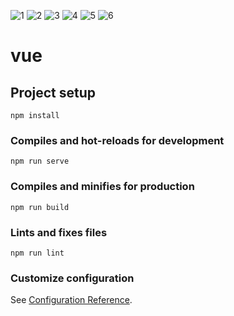 ![1](https://user-images.githubusercontent.com/67797888/218331504-1261fa68-c8d1-4aa0-b3c1-bd5bb735d705.jpg)
![2](https://user-images.githubusercontent.com/67797888/218331506-a08c487a-a229-4777-b5ce-19caf57b3bab.jpg)
![3](https://user-images.githubusercontent.com/67797888/218331508-02c01703-5c89-4c8d-b9cd-a19148e4e94d.jpg)
![4](https://user-images.githubusercontent.com/67797888/218331510-dd2af056-7ce9-4dea-85e6-b229c3e02ca6.jpg)
![5](https://user-images.githubusercontent.com/67797888/218331511-c925e5ff-15f5-4c29-a723-ffb2633c0143.jpg)
![6](https://user-images.githubusercontent.com/67797888/218331512-e847db84-8ee3-4750-aa57-843f6eeed698.jpg)
# vue

## Project setup
```
npm install
```

### Compiles and hot-reloads for development
```
npm run serve
```

### Compiles and minifies for production
```
npm run build
```

### Lints and fixes files
```
npm run lint
```

### Customize configuration
See [Configuration Reference](https://cli.vuejs.org/config/).
